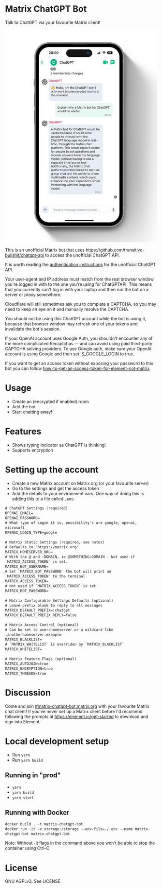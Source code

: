 Matrix ChatGPT Bot
==================

Talk to ChatGPT via your favourite Matrix client!

![Screenshot of Element iOS app showing conversation with bot](img/matrix-chatgpt.png)

This is an unofficial Matrix bot that uses https://github.com/transitive-bullshit/chatgpt-api to access the unofficial ChatGPT API.

It is worth reading the [authentication instructions](https://www.npmjs.com/package/chatgpt#usage) for the unofficial ChatGPT API.

Your user-agent and IP address must match from the real browser window you're logged in with to the one you're using for ChatGPTAPI. This means that you currently can't log in with your laptop and then run the bot on a server or proxy somewhere.

Cloudflare will still sometimes ask you to complete a CAPTCHA, so you may need to keep an eye on it and manually resolve the CAPTCHA.

You should not be using this ChatGPT account while the bot is using it, because that browser window may refresh one of your tokens and invalidate the bot's session. 

If your OpenAI account uses Google Auth, you shouldn't encounter any of the more complicated Recaptchas — and can avoid using paid third-party CAPTCHA solving providers. To use Google auth, make sure your OpenAI account is using Google and then set IS_GOOGLE_LOGIN to true.

If you want to get an access token without exposing your password to this bot you can follow [how-to-get-an-access-token-for-element-riot-matrix](https://webapps.stackexchange.com/questions/131056/how-to-get-an-access-token-for-element-riot-matrix).

# Usage
- Create an (encrypted if enabled) room
- Add the bot
- Start chatting away!

# Features
- Shows typing indicator as ChatGPT is thinking!
- Supports encryption

# Setting up the account
- Create a new Matrix account on Matrix.org (or your favourite server)
- Go to the settings and get the access token
- Add the details to your environment vars. One way of doing this is adding this to a file called `.env`:
```
# ChatGPT Settings (required)
OPENAI_EMAIL=
OPENAI_PASSWORD=
# What type of Login it is, possibility's are google, openai, microsoft
OPENAI_LOGIN_TYPE=google

# Matrix Static Settings (required, see notes)
# Defaults to "https://matrix.org"
MATRIX_HOMESERVER_URL=
# With the @ and :DOMAIN, ie @SOMETHING:DOMAIN - Not used if `MATRIX_ACCESS_TOKEN` is set.
MATRIX_BOT_USERNAME=
# Set `MATRIX_BOT_PASSWORD` the bot will print an `MATRIX_ACCESS_TOKEN` to the terminal
MATRIX_ACCESS_TOKEN=
# Not used if `MATRIX_ACCESS_TOKEN` is set.
MATRIX_BOT_PASSWORD=

# Matrix Configurable Settings Defaults (optional)
# Leave prefix blank to reply to all messages
MATRIX_DEFAULT_PREFIX=!chatgpt
MATRIX_DEFAULT_PREFIX_REPLY=false

# Matrix Access Control (optional)
# Can be set to user:homeserver or a wildcard like :anotherhomeserver.example
MATRIX_BLACKLIST=
# `MATRIX_WHITELIST` is overriden by `MATRIX_BLACKLIST`
MATRIX_WHITELIST=

# Matrix Feature Flags (optional)
MATRIX_AUTOJOIN=true
MATRIX_ENCRYPTION=true
MATRIX_THREADS=true
```

# Discussion

Come and join [#matrix-chatgpt-bot:matrix.org](https://matrix.to/#/#matrix-chatgpt-bot:matrix.org)
with your favourite Matrix chat client! If you've never set up a Matrix client before I'd
recomend following the prompts at https://element.io/get-started to download and sign into Element.

# Local development setup
- Run `yarn`
- Run `yarn build`

## Running in "prod"
- `yarn`
- `yarn build`
- `yarn start`

## Running with Docker

```
docker build . -t matrix-chatgpt-bot
docker run -it -v storage:/storage --env-file=./.env --name matrix-chatgpt-bot matrix-chatgpt-bot
```

Note: Without -it flags in the command above you won't be able to stop the container using Ctrl-C

# License
GNU AGPLv3. See LICENSE

